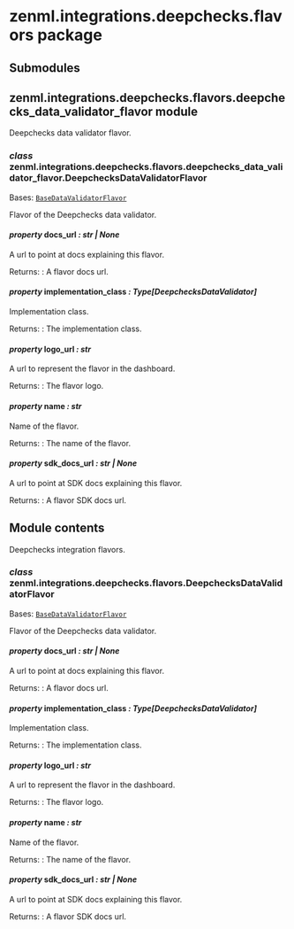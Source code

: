 # zenml.integrations.deepchecks.flavors package

## Submodules

## zenml.integrations.deepchecks.flavors.deepchecks_data_validator_flavor module

Deepchecks data validator flavor.

### *class* zenml.integrations.deepchecks.flavors.deepchecks_data_validator_flavor.DeepchecksDataValidatorFlavor

Bases: [`BaseDataValidatorFlavor`](zenml.data_validators.md#zenml.data_validators.base_data_validator.BaseDataValidatorFlavor)

Flavor of the Deepchecks data validator.

#### *property* docs_url *: str | None*

A url to point at docs explaining this flavor.

Returns:
: A flavor docs url.

#### *property* implementation_class *: Type[DeepchecksDataValidator]*

Implementation class.

Returns:
: The implementation class.

#### *property* logo_url *: str*

A url to represent the flavor in the dashboard.

Returns:
: The flavor logo.

#### *property* name *: str*

Name of the flavor.

Returns:
: The name of the flavor.

#### *property* sdk_docs_url *: str | None*

A url to point at SDK docs explaining this flavor.

Returns:
: A flavor SDK docs url.

## Module contents

Deepchecks integration flavors.

### *class* zenml.integrations.deepchecks.flavors.DeepchecksDataValidatorFlavor

Bases: [`BaseDataValidatorFlavor`](zenml.data_validators.md#zenml.data_validators.base_data_validator.BaseDataValidatorFlavor)

Flavor of the Deepchecks data validator.

#### *property* docs_url *: str | None*

A url to point at docs explaining this flavor.

Returns:
: A flavor docs url.

#### *property* implementation_class *: Type[DeepchecksDataValidator]*

Implementation class.

Returns:
: The implementation class.

#### *property* logo_url *: str*

A url to represent the flavor in the dashboard.

Returns:
: The flavor logo.

#### *property* name *: str*

Name of the flavor.

Returns:
: The name of the flavor.

#### *property* sdk_docs_url *: str | None*

A url to point at SDK docs explaining this flavor.

Returns:
: A flavor SDK docs url.
